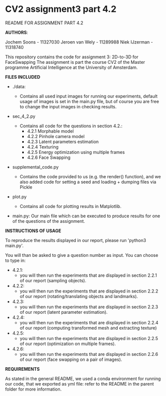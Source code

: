 # CV2 assignment3 part 4.2

README FOR ASSIGNMENT PART 4.2

**AUTHORS**:

Jochem Soons    -   11327030
Jeroen van Wely -   11289988
Niek IJzerman   -   11318740

This repository contains the code for assignment 3: 2D-to-3D for FaceSwapping
The assignment is part the course CV2 of the Master programme Artificial Intelligence at the University of Amsterdam.

**FILES INCLUDED**

- ./data:

  - Contains all used input images for running our experiments, default usage of images is set in the main.py file, but of course you are free to change the input images in checking results.
- sec_4_2.py

  - Contains all code for the questions in section 4.2.:
    - 4.2.1 Morphable model
    - 4.2.2 Pinhole camera model
    - 4.2.3 Latent parameters estimation
    - 4.2.4 Texturing
    - 4.2.5 Energy optimization using multiple frames
    - 4.2.6 Face Swapping
- supplemental_code.py

  - Contains the code provided to us (e.g. the render() function), and we also added code for setting a seed and loading + dumping files via Pickle
- plot.py

  - Contains all code for plotting results in Matplotlib.
- main.py:
  Our main file which can be executed to produce results for one of the questions of the assignment.

**INSTRUCTIONS OF USAGE**

To reproduce the results displayed in our report, please run 'python3 main.py'.

You will than be asked to give a question number as input. You can choose to type in:

- 4.2.1:
  - you will then run the experiments that are displayed in section 2.2.1 of our report (sampling objects).
- 4.2.2:
  - you will then run the experiments that are displayed in section 2.2.2 of our report (rotating/translating objects and landmarks).
- 4.2.3:
  - you will then run the experiments that are displayed in section 2.2.3 of our report (latent parameter estimation).
- 4.2.4:
  - you will then run the experiments that are displayed in section 2.2.4 of our report (computing transformed mesh and extracting texture)
- 4.2.5:
  - you will then run the experiments that are displayed in section 2.2.5 of our report (optimization on multiple frames).
- 4.2.6:
  - you will then run the experiments that are displayed in section 2.2.6 of our report (face swapping on a pair of images).

**REQUIREMENTS**

As stated in the general README, we used a conda environment for running our code, that we exported as yml file: refer to the README in the parent folder for more information.

